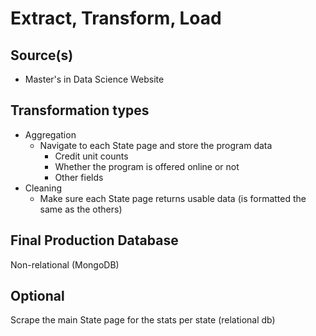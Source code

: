 # Extract, Transform, Load

## Source(s)
* Master's in Data Science Website

## Transformation types
* Aggregation
  * Navigate to each State page and store the program data
    - Credit unit counts
    - Whether the program is offered online or not
    - Other fields
* Cleaning
  * Make sure each State page returns usable data (is formatted the same as the others)

## Final Production Database
Non-relational (MongoDB)


## Optional
Scrape the main State page for the stats per state (relational db)
